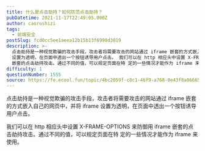 ```yaml
---
title: 什么是点击劫持？如何防范点击劫持？
pubDatetime: 2021-11-17T22:49:05.000Z
author: caorushizi
tags:
  - 前端安全
postSlug: fcd0cc5ee1aeea12b15b13f6990d3019
description: >-
  点击劫持是一种视觉欺骗的攻击手段，攻击者将需要攻击的网站通过 iframe 嵌套的方式嵌入自己的网页中，并将 iframe
  设置为透明，在页面中透出一个按钮诱导用户点击。 我们可以在 http 相应头中设置 X-FRAME-OPTIONS 来防御用 iframe
  嵌套的点击劫持攻击。通过不同的值，可以规定页面在特 定的一些情况才能作为 iframe 来使用。
difficulty: 1
questionNumber: 1555
source: https://fe.ecool.fun/topic/4bc2059f-c8c1-46f9-a768-0e43f8a06665
---
```


点击劫持是一种视觉欺骗的攻击手段，攻击者将需要攻击的网站通过 iframe 嵌套的方式嵌入自己的网页中，并将 iframe 设置为透明，在页面中透出一个按钮诱导用户点击。

我们可以在 http 相应头中设置 X-FRAME-OPTIONS 来防御用 iframe 嵌套的点击劫持攻击。通过不同的值，可以规定页面在特
定的一些情况才能作为 iframe 来使用。
